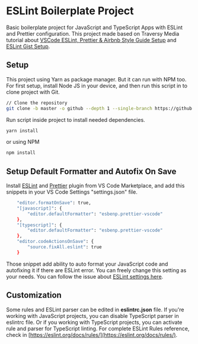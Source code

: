 # ESLint Boilerplate Project

Basic boilerplate project for JavaScript and TypeScript Apps with ESLint and Prettier configuration. This project made based on Traversy Media tutorial about [VSCode ESLint, Prettier & Airbnb Style Guide Setup](https://www.youtube.com/watch?v=SydnKbGc7W8) and [ESLint Gist Setup](https://gist.github.com/bradtraversy/aab26d1e8983d9f8d79be1a9ca894ab4).

## Setup

This project using Yarn as package manager. But it can run with NPM too. For first setup, install Node JS in your device, and then run this script in to clone project with Git.

```sh
// Clone the repository
git clone -b master -o github --depth 1 --single-branch https://github.com/javascript-indonesias/ESLintBoilerplates.git
```

Run script inside project to install needed dependencies.

```sh
yarn install
```

or using NPM

```sh
npm install
```

## Setup Default Formatter and Autofix On Save

Install [ESLint](https://marketplace.visualstudio.com/items?itemName=dbaeumer.vscode-eslint) and [Prettier](https://marketplace.visualstudio.com/items?itemName=esbenp.prettier-vscode) plugin from VS Code Marketplace, and add this snippets in your VS Code Settings "settings.json" file.

```sh
    "editor.formatOnSave": true,
    "[javascript]": {
        "editor.defaultFormatter": "esbenp.prettier-vscode"
    },
    "[typescript]": {
        "editor.defaultFormatter": "esbenp.prettier-vscode"
    },
    "editor.codeActionsOnSave": {
        "source.fixAll.eslint": true
    }
```

Those snippet add ability to auto format your JavaScript code and autofixing it if there are ESLint error. You can freely change this setting as your needs. You can follow the issue about [ESLint settings here](https://github.com/microsoft/vscode-eslint/issues/833).

## Customization

Some rules and ESLint parser can be edited in **eslintrc.json** file. If you're working with JavaScript projects, you can disable TypeScript parser in eslintrc file. Or if you working with TypeScript projects, you can activate rule and parser for TypeScript linting. For complete ESLint Rules reference, check in [https://eslint.org/docs/rules/](https://eslint.org/docs/rules/).
